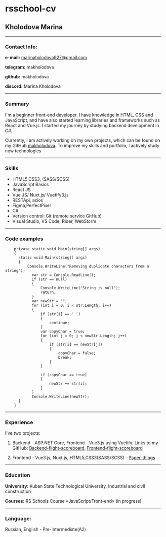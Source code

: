 ﻿# rsschool-cv

## Kholodova Marina

***

### Contact Info:

**e-mail:** marinaholodova927@gmail.com

**telegram:** makholodova

**github:** makholodova

**discord:** Marina Kholodova

***

### Summary

I'm a beginner front-end developer. I have knowledge in HTML, CSS and JavaScript,
and have also started learning libraries and frameworks such as React and Vue.js.
I started my journey by studying backend development in C#.

Currently, I am actively working on my own projects, which can be found on my GitHub [makholodova](https://github.com/makholodova "makholodova").
To improve my skills and portfolio, I actively study new technologies

***

### Skills

* HTML5,CSS3, (SASS/SCSS)
* JavaScript Basics
* React JS
* Vue JS/ Nuxt.js/ Vuetify3.js
* RESTApi, axios
* Figma,PerfectPixel
* C#
* Version control: Git (remote service GitHub)
* Visual Studio, VS Code, Rider, WebStorm

***

### Code examples

```
    private static void Main(string[] args)
    {
      static void Main(string[] args)
      {
          Console.WriteLine("Removing duplicate characters from a string");
            var str = Console.ReadLine();
            if (str == null)
            {
                Console.WriteLine("String is null");
                return;
            }
            var newStr = "";
            for (int i = 0; i < str.Length; i++)
            {
                if (str[i] == ' ')
                {
                    continue;
                }
                var copyChar = true;
                for (int j = 0; j < newStr.Length; j++)
                {
                    if (str[i] == newStr[j])
                    {
                        copyChar = false;
                        break;
                    }
                }

                if (copyChar == true)
                {
                    newStr += str[i];
                }
            }
            Console.WriteLine(newStr);
      } 
    }
```

***

### Experience

I've two projects:

1. Backend - ASP.NET Core, Frontend - Vue3.js using Vuetify.
   Links to my
   GitHub: [Backend-flight-scoreboard](https://github.com/makholodova/flight-scoreboard "Backend"), [Frontend-flight-scoreboard](https://github.com/makholodova/flight-scoreboard-client "Frontend")

2. Frontend - Vue3.js, Nuxt.js, HTML5,CSS3(SASS/SCSS) - [Paper-things]( https://github.com/makholodova/paper-things "Frontend")

***

### Education

**University:** Kuban State Technological University, Industrial and civil construction

**Courses:** RS Schools Course «JavaScript/Front-end» (in progress)

***

### Language:

Russian,
English - Pre-Intermediate(A2)








